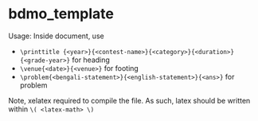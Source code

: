 # bdmo_template
Usage: 
Inside document, use
- `\printtitle {<year>}{<contest-name>}{<category>}{<duration>}{<grade-year>}` for heading
- `\venue{<date>}{<venue>}` for footing
- `\problem{<bengali-statement>}{<english-statement>}{<ans>}` for problem

Note, xelatex required to compile the file. As such, latex should be written within `\( <latex-math> \)`